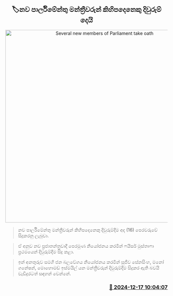 <p align='center'><b><h2 align='center' title='Several new members of Parliament take oath'>🏷නව පාර්ලිමේන්තු මන්ත්‍රීවරුන් කිහිපදෙනෙකු දිවුරුම් දෙයි</h2></b></p>
<p align='center'><img src='https://helakuru.sgp1.cdn.digitaloceanspaces.com/esana/images/lib/sujeewa-senasinhe-parliment.jpg' width='600' alt='Several new members of Parliament take oath'></p>

> නව පාර්ලිමේන්තු මන්ත්‍රීවරුන් කිහිපදෙනෙකු දිවුරුම්දීම අද (16) පෙරවරුවේ සිදුකරනු ලැබුවා.

> ඒ අනුව නව ප්‍රජාතන්ත්‍රවාදී පෙරමුණ නියෝජනය කරමින් ෆයිසර් මුස්තාෆා ප්‍රථමයෙන් දිවුරුම්දීම සිදු කළා.

> ඉන් අනතුරුව සමගි ජන බලවේගය නියෝජනය කරමින් සුජීව සේනසිංහ, මනෝ ගනේෂන්, මොහොමඩ් ඉස්මයිල් යන මන්ත්‍රීවරුන් දිවුරුම්දීම සිදුකර ඇති බවයි වැඩිදුරටත් සඳහන් වෙන්නේ.



<h3 align='right'><a href='https://www.helakuru.lk/esana/p/105952/'>📅 2024-12-17 10:04:07</a></h3>
